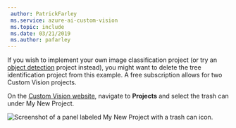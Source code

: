 ```yaml
---
 author: PatrickFarley
 ms.service: azure-ai-custom-vision
 ms.topic: include
 ms.date: 03/21/2019
 ms.author: pafarley
---
```


If you wish to implement your own image classification project (or try an [object detection](../quickstarts/object-detection.md) project instead), you might want to delete the tree identification project from this example. A free subscription allows for two Custom Vision projects.

On the [Custom Vision website](https://customvision.ai), navigate to **Projects** and select the trash can under My New Project.

![Screenshot of a panel labeled My New Project with a trash can icon.](../media/csharp-tutorial/delete_project.png)
